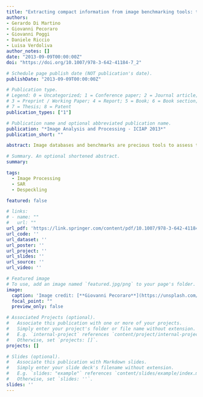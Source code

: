 ```yaml
---
title: "Extracting compact information from image benchmarking tools: the SAR despeckling case"
authors:
- Gerardo Di Martino
- Giovanni Pecoraro
- Giovanni Poggi
- Daniele Riccio
- Luisa Verdoliva
author_notes: []
date: "2013-09-09T00:00:00Z"
doi: "https://doi.org/10.1007/978-3-642-41184-7_2"

# Schedule page publish date (NOT publication's date).
publishDate: "2013-09-09T00:00:00Z"

# Publication type.
# Legend: 0 = Uncategorized; 1 = Conference paper; 2 = Journal article;
# 3 = Preprint / Working Paper; 4 = Report; 5 = Book; 6 = Book section;
# 7 = Thesis; 8 = Patent
publication_types: ["1"]

# Publication name and optional abbreviated publication name.
publication: "*Image Analysis and Processing - ICIAP 2013*"
publication_short: ""

abstract: Image databases and benchmarks are precious tools to assess the quality of competing algorithms and to fine tune their parameters. In some cases, however, quality cannot be captured by a single measure, and several of them, providing typically contrasting indications, must be computed and analyzed. This is certainly the case for the SAR despeckling field, also because of the lack of clean reference images, which forces one to compute the measures of interest on simple canonical scenes. We present here the first results of an ongoing work aimed at selecting a suitable combination of benchmark measures to assess competing SAR despeckling techniques and rank them. The full validation of the proposed methodology will require the involvement of a reasonable number of expert photo-interpreters for a large-scale experimental campaign. Here, we present only a sample experiment to provide some insight about the approach.

# Summary. An optional shortened abstract.
summary:

tags:
  - Image Processing
  - SAR
  - Despeckling

featured: false

# links:
# - name: ""
#   url: ""
url_pdf: 'https://link.springer.com/content/pdf/10.1007/978-3-642-41184-7_2.pdf?pdf=inline%20link'
url_code: ''
url_dataset: ''
url_poster: ''
url_project: ''
url_slides: ''
url_source: ''
url_video: ''

# Featured image
# To use, add an image named `featured.jpg/png` to your page's folder. 
image:
  caption: 'Image credit: [**Giovanni Pecoraro**](https://unsplash.com/photos/jdD8gXaTZsc)'
  focal_point: ""
  preview_only: false

# Associated Projects (optional).
#   Associate this publication with one or more of your projects.
#   Simply enter your project's folder or file name without extension.
#   E.g. `internal-project` references `content/project/internal-project/index.md`.
#   Otherwise, set `projects: []`.
projects: []

# Slides (optional).
#   Associate this publication with Markdown slides.
#   Simply enter your slide deck's filename without extension.
#   E.g. `slides: "example"` references `content/slides/example/index.md`.
#   Otherwise, set `slides: ''`.
slides: ''
---
```


<!-- 
{{% callout note %}}
Click the *Cite* button above to demo the feature to enable visitors to import publication metadata into their reference management software.
{{% /callout %}}

{{% callout note %}}
Create your slides in Markdown - click the *Slides* button to check out the example.
{{% /callout %}}

Supplementary notes can be added here, including [code, math, and images](https://wowchemy.com/docs/writing-markdown-latex/). 
-->
